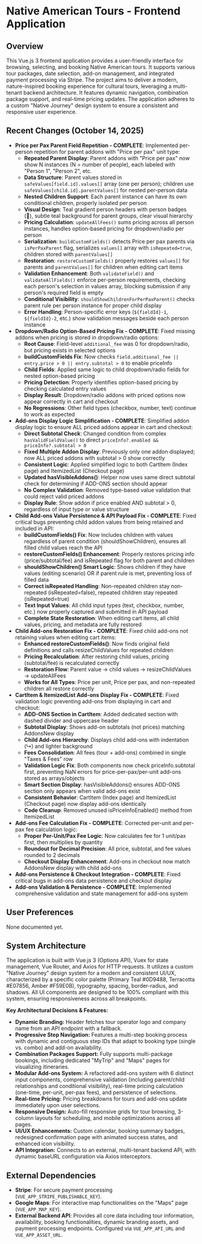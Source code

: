 # Native American Tours - Frontend Application

## Overview
This Vue.js 3 frontend application provides a user-friendly interface for browsing, selecting, and booking Native American tours. It supports various tour packages, date selection, add-on management, and integrated payment processing via Stripe. The project aims to deliver a modern, nature-inspired booking experience for cultural tours, leveraging a multi-tenant backend architecture. It features dynamic navigation, combination package support, and real-time pricing updates. The application adheres to a custom "Native Journey" design system to ensure a consistent and responsive user experience.

## Recent Changes (October 14, 2025)
- **Price per Pax Parent Field Repetition - COMPLETE**: Implemented per-person repetition for parent addons with "Price per pax" unit type:
  - **Repeated Parent Display**: Parent addons with "Price per pax" now show N instances (N = number of people), each labeled with "Person 1", "Person 2", etc.
  - **Data Structure**: Parent values stored in `safeValues[field.id].values[]` array (one per person); children use `safeValues[child.id].parentValues[]` for nested per-person data
  - **Nested Children Support**: Each parent instance can have its own conditional children, properly isolated per person
  - **Visual Design**: Teal gradient person headers with person badges (👤), subtle teal background for parent groups, clear visual hierarchy
  - **Pricing Calculation**: `updateAllFees()` sums pricing across all person instances, handles option-based pricing for dropdown/radio per person
  - **Serialization**: `buildCustomFields()` detects Price per pax parents via `isPerPaxParent` flag, serializes `values[]` array with `isRepeated=true`, children stored with `parentValues[]`
  - **Restoration**: `restoreCustomFields()` properly restores `values[]` for parents and `parentValues[]` for children when editing cart items
  - **Validation Enhancement**: Both `validateField()` and `validateAllFields()` enforce per-person requirements, checking each person's selection in values array, blocking submission if any person's required field is empty
  - **Conditional Visibility**: `shouldShowChildrenForPerPaxParent()` checks parent rule per person instance for proper child display
  - **Error Handling**: Person-specific error keys (`${fieldId}-1`, `${fieldId}-2`, etc.) show validation messages beside each person instance
- **Dropdown/Radio Option-Based Pricing Fix - COMPLETE**: Fixed missing addons when pricing is stored in dropdown/radio options:
  - **Root Cause**: Field-level `additional_fee` was 0 for dropdown/radio, but pricing exists in selected options
  - **buildCustomFields Fix**: Now checks `field.additional_fee || entry.price > 0 || entry.subtotal > 0` to enable priceInfo
  - **Child Fields**: Applied same logic to child dropdown/radio fields for nested option-based pricing
  - **Pricing Detection**: Properly identifies option-based pricing by checking calculated entry values
  - **Display Result**: Dropdown/radio addons with priced options now appear correctly in cart and checkout
  - **No Regressions**: Other field types (checkbox, number, text) continue to work as expected
- **Add-ons Display Logic Simplification - COMPLETE**: Simplified addon display logic to ensure ALL priced addons appear in cart and checkout:
  - **Direct Subtotal Check**: Changed condition from complex `hasValidFieldValue()` to direct `priceInfo?.enabled && priceInfo?.subtotal > 0`
  - **Fixed Multiple Addon Display**: Previously only one addon displayed; now ALL priced addons with subtotal > 0 show correctly
  - **Consistent Logic**: Applied simplified logic to both CartItem (Index page) and ItemizedList (Checkout page)
  - **Updated hasVisibleAddons()**: Helper now uses same direct subtotal check for determining if ADD-ONS section should appear
  - **No Complex Validation**: Removed type-based value validation that could reject valid priced addons
  - **Display Rule**: Show addon if price enabled AND subtotal > 0, regardless of input type or value structure
- **Child Add-ons Value Persistence & API Payload Fix - COMPLETE**: Fixed critical bugs preventing child addon values from being retained and included in API:
  - **buildCustomFields() Fix**: Now includes children with values regardless of parent condition (shouldShowChildren), ensures all filled child values reach the API
  - **restoreCustomFields() Enhancement**: Properly restores pricing info (price/subtotal/fee) and isRepeated flag for both parent and children
  - **shouldShowChildren() Smart Logic**: Shows children if they have values (editing scenario) OR if parent rule is met, preventing loss of filled data
  - **Correct isRepeated Handling**: Non-repeated children stay non-repeated (isRepeated=false), repeated children stay repeated (isRepeated=true)
  - **Text Input Values**: All child input types (text, checkbox, number, etc.) now properly captured and submitted in API payload
  - **Complete State Restoration**: When editing cart items, all child values, pricing, and metadata are fully restored
- **Child Add-ons Restoration Fix - COMPLETE**: Fixed child add-ons not retaining values when editing cart items:
  - **Enhanced restoreCustomFields()**: Now finds original field definitions and calls resizeChildValues for repeated children
  - **Pricing Recalculation**: After restoring child values, pricing (subtotal/fee) is recalculated correctly
  - **Restoration Flow**: Parent value → child values → resizeChildValues → updateAllFees
  - **Works for All Types**: Price per unit, Price per pax, and non-repeated children all restore correctly
- **CartItem & ItemizedList Add-ons Display Fix - COMPLETE**: Fixed validation logic preventing add-ons from displaying in cart and checkout:
  - **ADD-ONS Section in CartItem**: Added dedicated section with dashed divider and uppercase header
  - **Subtotal Display**: Shows add-on subtotals (not prices) matching AddonsNew display
  - **Child Add-ons Hierarchy**: Displays child add-ons with indentation (↳) and lighter background
  - **Fees Consolidation**: All fees (tour + add-ons) combined in single "Taxes & Fees" row
  - **Validation Logic Fix**: Both components now check priceInfo.subtotal first, preventing NaN errors for price-per-pax/per-unit add-ons stored as arrays/objects
  - **Smart Section Display**: hasVisibleAddons() ensures ADD-ONS section only appears when valid add-ons exist
  - **Consistent Behavior**: CartItem (Index page) and ItemizedList (Checkout page) now display add-ons identically
  - **Code Cleanup**: Removed unused isPriceInfoEnabled() method from ItemizedList
- **Add-ons Fee Calculation Fix - COMPLETE**: Corrected per-unit and per-pax fee calculation logic:
  - **Proper Per-Unit/Pax Fee Logic**: Now calculates fee for 1 unit/pax first, then multiplies by quantity
  - **Roundout for Decimal Precision**: All price, subtotal, and fee values rounded to 2 decimals
  - **Checkout Display Enhancement**: Add-ons in checkout now match AddonsNew display with child add-ons
- **Add-ons Persistence & Checkout Integration - COMPLETE**: Fixed critical bugs in add-ons data persistence and checkout display
- **Add-ons Validation & Persistence - COMPLETE**: Implemented comprehensive validation and state management for add-ons system

## User Preferences
None documented yet.

## System Architecture
The application is built with Vue.js 3 (Options API), Vuex for state management, Vue Router, and Axios for HTTP requests. It utilizes a custom "Native Journey" design system for a modern and consistent UI/UX, characterized by a specific color palette (Primary Teal #0D9488, Terracotta #E07856, Amber #F59E0B), typography, spacing, border-radius, and shadows. All UI components are designed to be 100% compliant with this system, ensuring responsiveness across all breakpoints.

**Key Architectural Decisions & Features:**
- **Dynamic Branding:** Header fetches tour operator logo and company name from an API endpoint with a fallback.
- **Progressive Step Navigation:** Features a multi-step booking process with dynamic and contiguous step IDs that adapt to booking type (single vs. combo) and add-on availability.
- **Combination Packages Support:** Fully supports multi-package bookings, including dedicated "MyTrip" and "Maps" pages for visualizing itineraries.
- **Modular Add-ons System:** A refactored add-ons system with 6 distinct input components, comprehensive validation (including parent/child relationships and conditional visibility), real-time pricing calculation (one-time, per-unit, per-pax fees), and persistence of selections.
- **Real-time Pricing:** Pricing breakdowns for tours and add-ons update immediately upon user selections.
- **Responsive Design:** Auto-fill responsive grids for tour browsing, 3-column layouts for scheduling, and mobile optimizations across all pages.
- **UI/UX Enhancements:** Custom calendar, booking summary badges, redesigned confirmation page with animated success states, and enhanced icon visibility.
- **API Integration:** Connects to an external, multi-tenant backend API, with dynamic baseURL configuration via Axios interceptors.

## External Dependencies
- **Stripe**: For secure payment processing (`VUE_APP_STRIPE_PUBLISHABLE_KEY`).
- **Google Maps**: For interactive map functionalities on the "Maps" page (`VUE_APP_MAP_KEY`).
- **External Backend API**: Provides all core data including tour information, availability, booking functionalities, dynamic branding assets, and payment processing endpoints. Configured via `VUE_APP_API_URL` and `VUE_APP_ASSET_URL`.